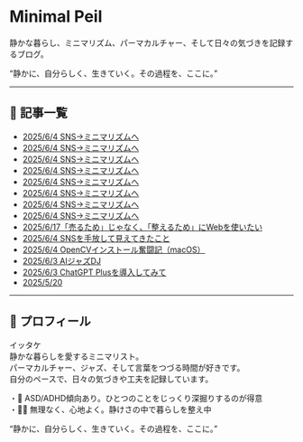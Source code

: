 <!-- Google tag (gtag.js) -->
<script async src="https://www.googletagmanager.com/gtag/js?id=G-89D1F7DMB6"></script>
<script>
  window.dataLayer = window.dataLayer || [];
  function gtag(){dataLayer.push(arguments);}
  gtag('js', new Date());

  gtag('config', 'G-89D1F7DMB6');
</script>

# Minimal Peil

静かな暮らし、ミニマリズム、パーマカルチャー、そして日々の気づきを記録するブログ。

“静かに、自分らしく、生きていく。その過程を、ここに。”

---

## 📝 記事一覧

- [2025/6/4 SNS→ミニマリズムへ](articles/2025-06-04-sns-to-minimalism.md)
- [2025/6/4 SNS→ミニマリズムへ](articles/2025-06-04-sns-to-minimalism.md)
- [2025/6/4 SNS→ミニマリズムへ](articles/2025-06-04-sns-to-minimalism.md)
- [2025/6/4 SNS→ミニマリズムへ](articles/2025-06-04-sns-to-minimalism.md)
- [2025/6/4 SNS→ミニマリズムへ](articles/2025-06-04-sns-to-minimalism.md)
- [2025/6/4 SNS→ミニマリズムへ](articles/2025-06-04-sns-to-minimalism.md)
- [2025/6/4 SNS→ミニマリズムへ](articles/2025-06-04-sns-to-minimalism.md)
- [2025/6/4 SNS→ミニマリズムへ](articles/2025-06-04-sns-to-minimalism.md)
- [2025/6/17「売るため」じゃなく、「整えるため」にWebを使いたい](articles/2025-06-17-totonoeru_tame_no_web.md)
- [2025/6/4 SNSを手放して見えてきたこと](articles/2025-06-04-sns-to-minimalism.md)
- [2025/6/4 OpenCVインストール奮闘記（macOS）](articles/2025-06-04-opencv-setup-diary.md)
- [2025/6/3 AIジャズDJ](articles/2025-06-03-jazzdj.md)
- [2025/6/3 ChatGPT Plusを導入してみて](articles/2025-06-03-chatgpt-plus.md)
- [2025/5/20](articles/2025-05-20.md)

---

## 🌸 プロフィール
  
イッタケ  
静かな暮らしを愛するミニマリスト。  
パーマカルチャー、ジャズ、そして言葉をつづる時間が好きです。  
自分のペースで、日々の気づきや工夫を記録しています。

・🧠 ASD/ADHD傾向あり。ひとつのことをじっくり深掘りするのが得意  
・🚶‍♀️ 無理なく、心地よく。静けさの中で暮らしを整え中

“静かに、自分らしく、生きていく。その過程を、ここに。”

